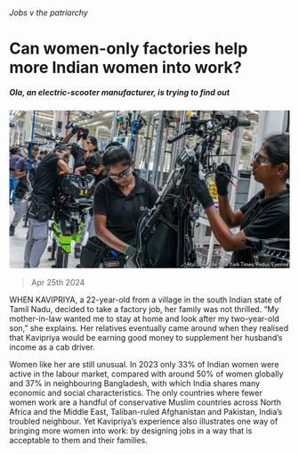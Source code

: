 ###### Jobs v the patriarchy

# Can women-only factories help more Indian women into work? 

##### Ola, an electric-scooter manufacturer, is trying to find out 

![image](images/20240427_ASP504.jpg) 

> Apr 25th 2024 

WHEN KAVIPRIYA, a 22-year-old from a village in the south Indian state of Tamil Nadu, decided to take a factory job, her family was not thrilled. “My mother-in-law wanted me to stay at home and look after my two-year-old son,” she explains. Her relatives eventually came around when they realised that Kavipriya would be earning good money to supplement her husband’s income as a cab driver. 

Women like her are still unusual. In 2023 only 33% of Indian women were active in the labour market, compared with around 50% of women globally and 37% in neighbouring Bangladesh, with which India shares many economic and social characteristics. The only countries where fewer women work are a handful of conservative Muslim countries across North Africa and the Middle East, Taliban-ruled Afghanistan and Pakistan, India’s troubled neighbour. Yet Kavipriya’s experience also illustrates one way of bringing more women into work: by designing jobs in a way that is acceptable to them and their families.

